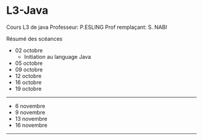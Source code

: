 # L3-Java
Cours L3 de java
Professeur: P.ESLING
Prof remplaçant: S. NABI

Résumé des scéances
- 02 octobre
  - Initiation au language Java
- 05 octobre
- 09 octobre
- 12 octobre
- 16 octobre
- 19 octobre
---
- 6 novembre
- 9 novembre
- 13 novembre
- 16 novembre
---
